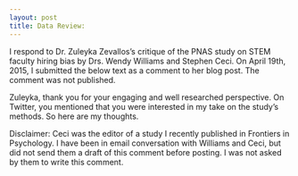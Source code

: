```yaml
---
layout: post
title: Data Review: 
---
```


I respond to Dr. Zuleyka Zevallos’s critique of the PNAS study on STEM faculty hiring bias by Drs. Wendy Williams and Stephen Ceci. On April 19th, 2015, I submitted the below text as a comment to her blog post. The comment was not published.

Zuleyka, thank you for your engaging and well researched perspective. On Twitter, you mentioned that you were interested in my take on the study’s methods. So here are my thoughts.

Disclaimer: Ceci was the editor of a study I recently published in Frontiers in Psychology. I have been in email conversation with Williams and Ceci, but did not send them a draft of this comment before posting. I was not asked by them to write this comment.
